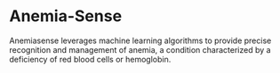 # Anemia-Sense
Anemiasense leverages machine learning algorithms to provide precise recognition and management of anemia, a condition characterized by a deficiency of red blood cells or hemoglobin.
